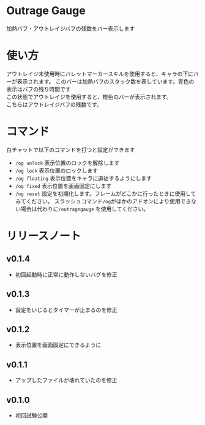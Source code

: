 # Outrage Gauge
加熱バフ・アウトレイジバフの残数をバー表示します

# 使い方
アウトレイジ未使用時にバレットマーカースキルを使用すると、キャラの下にバーが表示されます。
このバーは加熱バフのスタック数を表しています。青色の表示はバフの残り時間です  
この状態でアウトレイジを使用すると、橙色のバーが表示されます。  
こちらはアウトレイジバフの残数です。  

# コマンド
白チャットで以下のコマンドを打つと設定ができます
* `/og unlock` 表示位置のロックを解除します
* `/og lock` 表示位置のロックします
* `/og floating` 表示位置をキャラに追従するようにします
* `/og fixed` 表示位置を画面固定にします
* `/og reset` 設定を初期化します。フレームがどこかに行ったときに使用してみてください。
スラッシュコマンド`/og`がほかのアドオンにより使用できない場合は代わりに`/outragegauge` を使用してください。

# リリースノート
## v0.1.4
* 初回起動時に正常に動作しないバグを修正
## v0.1.3
* 設定をいじるとタイマーが止まるのを修正
## v0.1.2
* 表示位置を画面固定にできるように
## v0.1.1
* アップしたファイルが壊れていたのを修正
## v0.1.0
* 初回試験公開
